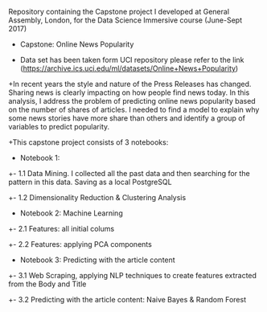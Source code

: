 
Repository containing the Capstone project I developed at General Assembly, London, for the Data Science Immersive course (June-Sept 2017)
+ Capstone: Online News Popularity

+ Data set has been taken form UCI repository please refer to the link (https://archive.ics.uci.edu/ml/datasets/Online+News+Popularity) 

+In recent years the style and nature of the Press Releases has changed. Sharing news is clearly impacting on how people find news today. In this analysis, I address the problem of predicting online news popularity based on the number of shares of articles. I needed to find a model to explain why some news stories have more share than others and identify a group of variables to predict popularity.


 
+This capstone project consists of 3 notebooks:

+ Notebook 1: 

+- 1.1 Data Mining. I collected all the past data and then searching for the pattern in this data. Saving as a local PostgreSQL

+- 1.2 Dimensionality Reduction & Clustering Analysis


+ Notebook 2: Machine Learning

+- 2.1 Features: all initial colums

+- 2.2 Features: applying PCA components


+ Notebook 3: Predicting with the article content
 
+- 3.1 Web Scraping, applying NLP techniques to create features extracted from the Body and Title 

+- 3.2 Predicting with the article content: Naive Bayes & Random Forest
 
